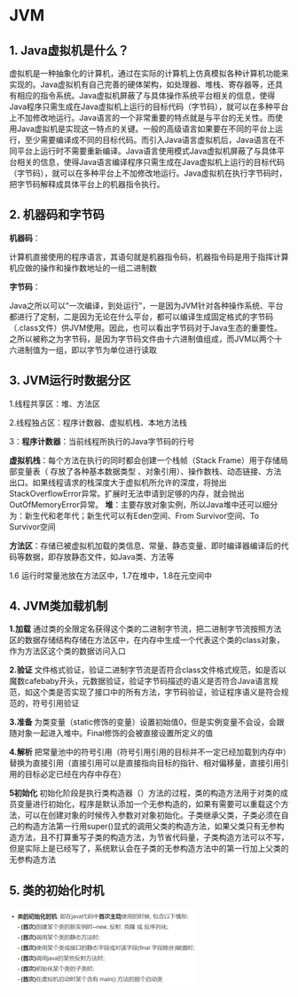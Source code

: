 # JVM

## 1. Java虚拟机是什么？

虚拟机是一种抽象化的计算机，通过在实际的计算机上仿真模拟各种计算机功能来实现的。Java虚拟机有自己完善的硬体架构，如处理器、堆栈、寄存器等，还具有相应的指令系统。Java虚拟机屏蔽了与具体操作系统平台相关的信息，使得Java程序只需生成在Java虚拟机上运行的目标代码（字节码），就可以在多种平台上不加修改地运行。Java语言的一个非常重要的特点就是与平台的无关性。而使用Java虚拟机是实现这一特点的关键。一般的高级语言如果要在不同的平台上运行，至少需要编译成不同的目标代码。而引入Java语言虚拟机后，Java语言在不同平台上运行时不需要重新编译。Java语言使用模式Java虚拟机屏蔽了与具体平台相关的信息，使得Java语言编译程序只需生成在Java虚拟机上运行的目标代码（字节码），就可以在多种平台上不加修改地运行。Java虚拟机在执行字节码时，把字节码解释成具体平台上的机器指令执行。

## 2. 机器码和字节码

**机器码**：

计算机直接使用的程序语言，其语句就是机器指令码，机器指令码是用于指挥计算机应做的操作和操作数地址的一组二进制数

**字节码**：

Java之所以可以“一次编译，到处运行”，一是因为JVM针对各种操作系统、平台都进行了定制，二是因为无论在什么平台，都可以编译生成固定格式的字节码（.class文件）供JVM使用。因此，也可以看出字节码对于Java生态的重要性。之所以被称之为字节码，是因为字节码文件由十六进制值组成，而JVM以两个十六进制值为一组，即以字节为单位进行读取

## 3. JVM运行时数据分区

1.线程共享区：堆、方法区

2.线程独占区：程序计数器、虚拟机栈、本地方法栈

3：**程序计数器**：当前线程所执行的Java字节码的行号   

**虚拟机栈**：每个方法在执行的同时都会创建一个栈帧（Stack Frame）用于存储局部变量表（ 存放了各种基本数据类型 、对象引用）、操作数栈、动态链接、方法出口。如果线程请求的栈深度大于虚拟机所允许的深度，将抛出StackOverflowError异常。扩展时无法申请到足够的内存，就会抛出OutOfMemoryError异常。   **堆**：主要存放对象实例，所以Java堆中还可以细分为：新生代和老年代；新生代可以有Eden空间、From Survivor空间、To Survivor空间   

**方法区**：存储已被虚拟机加载的类信息、常量、静态变量、即时编译器编译后的代码等数据，即存放静态文件，如Java类、方法等   

1.6 运行时常量池放在方法区中，1.7在堆中，1.8在元空间中

## 4. JVM类加载机制

**1.加载** 通过类的全限定名获得这个类的二进制字节流，把二进制字节流按照方法区的数据存储结构存储在方法区中，在内存中生成一个代表这个类的class对象，作为方法区这个类的数据访问入口

**2.验证** 文件格式验证，验证二进制字节流是否符合class文件格式规范，如是否以魔数cafebaby开头，元数据验证，验证字节码描述的语义是否符合Java语言规范，如这个类是否实现了接口中的所有方法，字节码验证，验证程序语义是符合规范的，符号引用验证

**3.准备** 为类变量（static修饰的变量）设置初始值0，但是实例变量不会设，会跟随对象一起进入堆中。Final修饰的会被直接设置所定义的值

**4.解析** 把常量池中的符号引用（符号引用引用的目标并不一定已经加载到内存中）替换为直接引用（直接引用可以是直接指向目标的指针、相对偏移量，直接引用引用的目标必定已经在内存中存在）

**5初始化** 初始化阶段是执行类构造器<clinit>（）方法的过程，类的构造方法用于对类的成员变量进行初始化，程序是默认添加一个无参构造的，如果有需要可以重载这个方法，可以在创建对象的时候传入参数对对象初始化。子类继承父类，子类必须在自己的构造方法第一行用super()显式的调用父类的构造方法，如果父类只有无参构造方法，且不打算重写子类的构造方法，为节省代码量，子类构造方法可以不写，但是实际上是已经写了，系统默认会在子类的无参构造方法中的第一行加上父类的无参构造方法

## 5. 类的初始化时机

![Image text](https://github.com/Arzinia/MyProject/blob/master/images/%E7%B1%BB%E7%9A%84%E5%88%9D%E5%A7%8B%E5%8C%96%E6%97%B6%E6%9C%BA.png)



